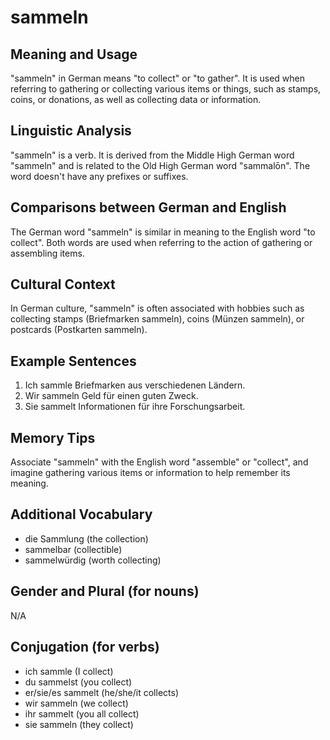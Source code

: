# sammeln
## Meaning and Usage
"sammeln" in German means "to collect" or "to gather". It is used when referring to gathering or collecting various items or things, such as stamps, coins, or donations, as well as collecting data or information.

## Linguistic Analysis
"sammeln" is a verb. It is derived from the Middle High German word "sammeln" and is related to the Old High German word "sammalōn". The word doesn't have any prefixes or suffixes.

## Comparisons between German and English
The German word "sammeln" is similar in meaning to the English word "to collect". Both words are used when referring to the action of gathering or assembling items.

## Cultural Context
In German culture, "sammeln" is often associated with hobbies such as collecting stamps (Briefmarken sammeln), coins (Münzen sammeln), or postcards (Postkarten sammeln).

## Example Sentences
1. Ich sammle Briefmarken aus verschiedenen Ländern.
2. Wir sammeln Geld für einen guten Zweck.
3. Sie sammelt Informationen für ihre Forschungsarbeit.

## Memory Tips
Associate "sammeln" with the English word "assemble" or "collect", and imagine gathering various items or information to help remember its meaning.

## Additional Vocabulary
- die Sammlung (the collection)
- sammelbar (collectible)
- sammelwürdig (worth collecting)

## Gender and Plural (for nouns)
N/A

## Conjugation (for verbs)
- ich sammle (I collect)
- du sammelst (you collect)
- er/sie/es sammelt (he/she/it collects)
- wir sammeln (we collect)
- ihr sammelt (you all collect)
- sie sammeln (they collect)